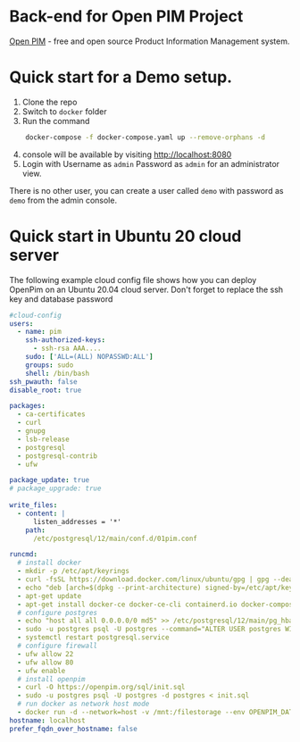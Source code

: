 # Back-end for Open PIM Project

[Open PIM](https://www.openpim.org) - free and open source Product Information Management system.

# Quick start for a Demo setup.
1. Clone the repo
2. Switch to `docker` folder
3. Run the command
```bash
    docker-compose -f docker-compose.yaml up --remove-orphans -d
```
4. console will be available by visiting [http://localhost:8080](http://localhost:8080)
5. Login with Username as `admin` Password as `admin` for an administrator view.

There is no other user, you can create a user called `demo` with password as `demo` from the admin console.

# Quick start in Ubuntu 20 cloud server
The following example cloud config file shows how you can deploy OpenPim on an Ubuntu 20.04 cloud server.
Don't forget to replace the ssh key and database password

```yaml
#cloud-config
users:
  - name: pim
    ssh-authorized-keys:
      - ssh-rsa AAA....
    sudo: ['ALL=(ALL) NOPASSWD:ALL']
    groups: sudo
    shell: /bin/bash
ssh_pwauth: false
disable_root: true

packages:
  - ca-certificates
  - curl
  - gnupg
  - lsb-release
  - postgresql 
  - postgresql-contrib
  - ufw

package_update: true
# package_upgrade: true
  
write_files:
  - content: |
      listen_addresses = '*'
    path:
      /etc/postgresql/12/main/conf.d/01pim.conf  

runcmd:
  # install docker
  - mkdir -p /etc/apt/keyrings
  - curl -fsSL https://download.docker.com/linux/ubuntu/gpg | gpg --dearmor -o /etc/apt/keyrings/docker.gpg
  - echo "deb [arch=$(dpkg --print-architecture) signed-by=/etc/apt/keyrings/docker.gpg] https://download.docker.com/linux/ubuntu $(lsb_release -cs) stable" | sudo tee /etc/apt/sources.list.d/docker.list > /dev/null
  - apt-get update
  - apt-get install docker-ce docker-ce-cli containerd.io docker-compose-plugin
  # configure postgres
  - echo "host all all 0.0.0.0/0 md5" >> /etc/postgresql/12/main/pg_hba.conf  
  - sudo -u postgres psql -U postgres --command="ALTER USER postgres WITH PASSWORD '123';"
  - systemctl restart postgresql.service
  # configure firewall
  - ufw allow 22
  - ufw allow 80  
  - ufw enable
  # install openpim
  - curl -O https://openpim.org/sql/init.sql
  - sudo -u postgres psql -U postgres -d postgres < init.sql
  # run docker as network host mode
  - docker run -d --network=host -v /mnt:/filestorage --env OPENPIM_DATABASE_ADDRESS=127.0.0.1 --env OPENPIM_DATABASE_NAME=postgres --env OPENPIM_DATABASE_USER=postgres --env OPENPIM_DATABASE_PASSWORD=123 openpim/production:1.5
hostname: localhost
prefer_fqdn_over_hostname: false
```
